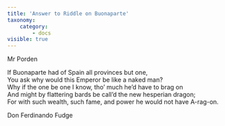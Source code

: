 ```yaml
---
title: 'Answer to Riddle on Buonaparte'
taxonomy:
    category:
        - docs
visible: true
---
```


<div class="author">Mr Porden</div>

If Buonaparte had of Spain all provinces but one,  
You ask why would this Emperor be like a naked man?  
Why if the one be one I know, tho’ much he’d have to brag on  
And might by flattering bards be call’d the new hesperian dragon;  
For with such wealth, such fame, and power he would not have A-rag-on.

Don Ferdinando Fudge